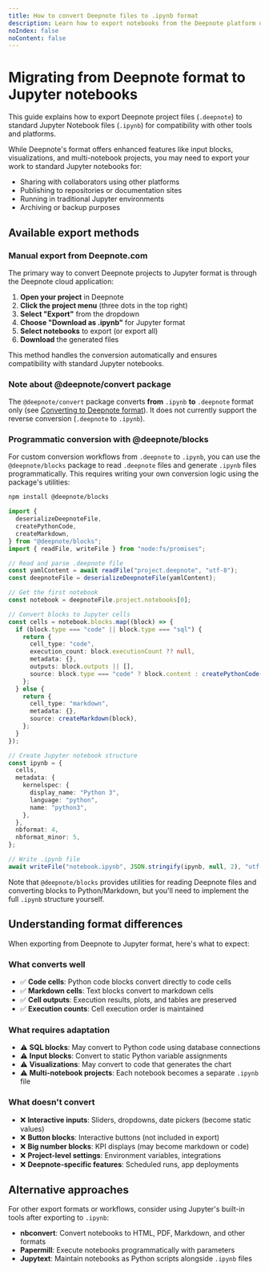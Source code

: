 ```yaml
---
title: How to convert Deepnote files to .ipynb format
description: Learn how to export notebooks from the Deepnote platform or convert `.deepnote` files to standard Jupyter Notebook (`.ipynb`) format for use with other tools and platforms.
noIndex: false
noContent: false
---
```


# Migrating from Deepnote format to Jupyter notebooks

This guide explains how to export Deepnote project files (`.deepnote`) to standard Jupyter Notebook files (`.ipynb`) for compatibility with other tools and platforms.

While Deepnote's format offers enhanced features like input blocks, visualizations, and multi-notebook projects, you may need to export your work to standard Jupyter notebooks for:

- Sharing with collaborators using other platforms
- Publishing to repositories or documentation sites
- Running in traditional Jupyter environments
- Archiving or backup purposes

## Available export methods

### Manual export from Deepnote.com

The primary way to convert Deepnote projects to Jupyter format is through the Deepnote cloud application:

1. **Open your project** in Deepnote
2. **Click the project menu** (three dots in the top right)
3. **Select "Export"** from the dropdown
4. **Choose "Download as .ipynb"** for Jupyter format
5. **Select notebooks** to export (or export all)
6. **Download** the generated files

This method handles the conversion automatically and ensures compatibility with standard Jupyter notebooks.

### Note about @deepnote/convert package

The `@deepnote/convert` package converts **from** `.ipynb` **to** `.deepnote` format only (see [Converting to Deepnote format](https://deepnote.com/docs/converting-notebooks)). It does not currently support the reverse conversion (`.deepnote` to `.ipynb`).

### Programmatic conversion with @deepnote/blocks

For custom conversion workflows from `.deepnote` to `.ipynb`, you can use the `@deepnote/blocks` package to read `.deepnote` files and generate `.ipynb` files programmatically. This requires writing your own conversion logic using the package's utilities:

```bash
npm install @deepnote/blocks
```

```typescript
import {
  deserializeDeepnoteFile,
  createPythonCode,
  createMarkdown,
} from "@deepnote/blocks";
import { readFile, writeFile } from "node:fs/promises";

// Read and parse .deepnote file
const yamlContent = await readFile("project.deepnote", "utf-8");
const deepnoteFile = deserializeDeepnoteFile(yamlContent);

// Get the first notebook
const notebook = deepnoteFile.project.notebooks[0];

// Convert blocks to Jupyter cells
const cells = notebook.blocks.map((block) => {
  if (block.type === "code" || block.type === "sql") {
    return {
      cell_type: "code",
      execution_count: block.executionCount ?? null,
      metadata: {},
      outputs: block.outputs || [],
      source: block.type === "code" ? block.content : createPythonCode(block),
    };
  } else {
    return {
      cell_type: "markdown",
      metadata: {},
      source: createMarkdown(block),
    };
  }
});

// Create Jupyter notebook structure
const ipynb = {
  cells,
  metadata: {
    kernelspec: {
      display_name: "Python 3",
      language: "python",
      name: "python3",
    },
  },
  nbformat: 4,
  nbformat_minor: 5,
};

// Write .ipynb file
await writeFile("notebook.ipynb", JSON.stringify(ipynb, null, 2), "utf-8");
```

Note that `@deepnote/blocks` provides utilities for reading Deepnote files and converting blocks to Python/Markdown, but you'll need to implement the full `.ipynb` structure yourself.

## Understanding format differences

When exporting from Deepnote to Jupyter format, here's what to expect:

### What converts well

- ✅ **Code cells**: Python code blocks convert directly to code cells
- ✅ **Markdown cells**: Text blocks convert to markdown cells
- ✅ **Cell outputs**: Execution results, plots, and tables are preserved
- ✅ **Execution counts**: Cell execution order is maintained

### What requires adaptation

- ⚠️ **SQL blocks**: May convert to Python code using database connections
- ⚠️ **Input blocks**: Convert to static Python variable assignments
- ⚠️ **Visualizations**: May convert to code that generates the chart
- ⚠️ **Multi-notebook projects**: Each notebook becomes a separate `.ipynb` file

### What doesn't convert

- ❌ **Interactive inputs**: Sliders, dropdowns, date pickers (become static values)
- ❌ **Button blocks**: Interactive buttons (not included in export)
- ❌ **Big number blocks**: KPI displays (may become markdown or code)
- ❌ **Project-level settings**: Environment variables, integrations
- ❌ **Deepnote-specific features**: Scheduled runs, app deployments

## Alternative approaches

For other export formats or workflows, consider using Jupyter's built-in tools after exporting to `.ipynb`:

- **nbconvert**: Convert notebooks to HTML, PDF, Markdown, and other formats
- **Papermill**: Execute notebooks programmatically with parameters
- **Jupytext**: Maintain notebooks as Python scripts alongside `.ipynb` files
